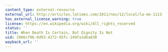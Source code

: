 ```yaml
---
content_type: external-resource
external_url: http://articles.latimes.com/2011/nov/12/local/la-me-1113-lopez-dying-20111113
has_external_license_warning: true
license: https://en.wikipedia.org/wiki/All_rights_reserved
status: ''
title: When Death Is Certain, But Dignity Is Not
uid: 1966cf06-8d93-4272-95fc-249fa1d6a830
wayback_url: ''
---
```

